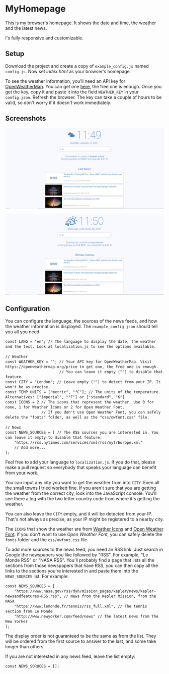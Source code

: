 # MyHomepage

This is my browser's homepage. It shows the date and time, the weather and the latest news.

I's fully responsive and customizable.


## Setup

Download the project and create a copy of `example_config.js` named `config.js`. Now
set *index.html* as your browser's homepage. 

To see the weather information, you'll need an API key for [OpenWeatherMap](https://openweathermap.org/).
You can get one [here](https://openweathermap.org/price), the free one is enough. Once you get the key, 
copy it and paste it into the field `WEATHER_KEY` in your `config.json`. Refresh the browser. The key can take
a couple of hours to be valid, so don't worry if it doesn't work immediately.


## Screenshots

![The text in English and the weather icon from Open Weather Font](screenshots/1.png)

![The text in Spanish and the weather icon from Weather Icons](screenshots/2.png)


## Configuration

You can configure the language, the sources of the news feeds, and how the weather information is displayed.
The `example_config.json` should tell you all you need:

```
const LANG = "en"; // The language to display the date, the weather and the text. Look at localization.js to see the options available.

// Weather
const WEATHER_KEY = ""; // Your API key for OpenWeatherMap. Visit https://openweathermap.org/price to get one, the Free one is enough.
                        // You can leave it empty ("") to disable that feature.
const CITY = "London"; // Leave empty ("") to detect from your IP. It won't be as precise.
const TEMP_UNITS = ["metric", "°C"]; // The units of the temperature. Alternatives: ["imperial", "°F"] or ["standard", "K"]
const ICONS = 2 // The icons that represent the weather. Use 0 for none, 1 for Weather Icons or 2 for Open Weather Font.
                // If you don't use Open Weather Font, you can safely delete the "fonts" folder, as well as the "css/owfont.css" file. 

// News
const NEWS_SOURCES = [ // The RSS sources you are interested in. You can leave it empty to disable that feature.
    "https://rss.nytimes.com/services/xml/rss/nyt/Europe.xml"
    // Add more...
];

```

Feel free to add your language to `localization.js`. If you do that, please make a pull request so everybody that speaks your language 
can benefit from your work.

You can input any city you want to get the weather from into `CITY`. Even all the small towns I tried worked fine. If you aren't sure 
that you are getting the weather from the correct city, look into the JavaScript console. You'll see there a log with the two letter country
code from where it's getting the weather.

You can also leave the `CITY` empty, and it will be detected from your IP. That's not always as precise, as your IP might be registered to 
a nearby city.

The `ICONS` that show the weather are from [Weather Icons](https://erikflowers.github.io/weather-icons/) and [Open Weather Font](https://websygen.github.io/owfont/).
If you don't want to use *Open Weather Font*, you can safely delete the `fonts` folder and the `css/owfont.css` file.

To add more sources to the news feed, you need an RSS link. Just search in Google the newspapers you like followed by "RSS". For example, "Le Monde RSS" or "NASA RSS".
You'll probably find a page that lists all the sections from those newspapers that have RSS, you can then copy all the links to the sections you're interested in and
paste them into the `NEWS_SOURCES` list. For example:

```
const NEWS_SOURCES = [
    "https://www.nasa.gov/rss/dyn/mission_pages/kepler/news/kepler-newsandfeatures-RSS.rss", // News from the Kepler Mission, from the NASA
    "https://www.lemonde.fr/tennis/rss_full.xml", // The tennis section from Le Monde
    "http://www.newyorker.com/feed/news" // The latest news from The New Yorker
];
```

The display order is not guaranteed to be the same as from the list. They will be ordered from the first source to answer to the last, and some take longer than others.

If you are not interested in any news feed, leave the list empty:

```
const NEWS_SORUCES = [];
```